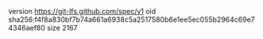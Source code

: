 version https://git-lfs.github.com/spec/v1
oid sha256:f4f8a830bf7b74a661a6938c5a2517580b6e1ee5ec055b2964c69e74346aef80
size 2167
